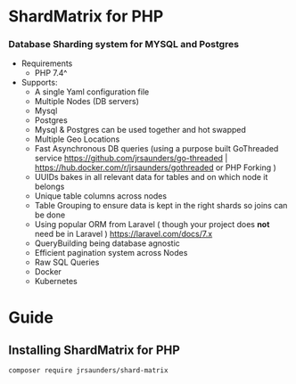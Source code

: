 # ShardMatrix for PHP

### Database Sharding system for MYSQL and Postgres
* Requirements
    * PHP 7.4^
* Supports:
    * A single Yaml configuration file
    * Multiple Nodes (DB servers)
    * Mysql
    * Postgres
    * Mysql & Postgres can be used together and hot swapped
    * Multiple Geo Locations
    * Fast Asynchronous DB queries (using a purpose built GoThreaded service https://github.com/jrsaunders/go-threaded | https://hub.docker.com/r/jrsaunders/gothreaded or PHP Forking )
    * UUIDs bakes in all relevant data for tables and on which node it belongs
    * Unique table columns across nodes
    * Table Grouping to ensure data is kept in the right shards so joins can be done
    * Using popular ORM from Laravel ( though your project does **not** need be in Laravel ) https://laravel.com/docs/7.x
    * QueryBuilding being database agnostic
    * Efficient pagination system across Nodes
    * Raw SQL Queries
    * Docker
    * Kubernetes
    
# Guide

## Installing ShardMatrix for PHP

```
composer require jrsaunders/shard-matrix
```

    

